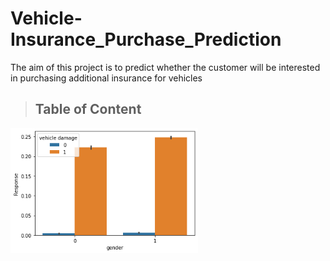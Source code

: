 # Vehicle-Insurance_Purchase_Prediction
The aim of this project  is to predict whether the customer will be interested in purchasing additional insurance for vehicles




> ## Table of Content

<img src="/vehicle%20damage%20vs%20target%20variable.png" width="300">
